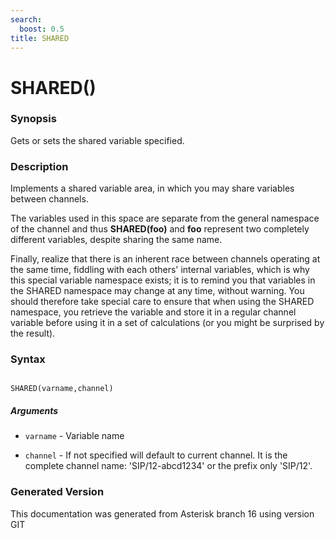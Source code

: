 ```yaml
---
search:
  boost: 0.5
title: SHARED
---
```


# SHARED()

### Synopsis

Gets or sets the shared variable specified.

### Description

Implements a shared variable area, in which you may share variables between channels.<br>

The variables used in this space are separate from the general namespace of the channel and thus **SHARED(foo)** and **foo** represent two completely different variables, despite sharing the same name.<br>

Finally, realize that there is an inherent race between channels operating at the same time, fiddling with each others' internal variables, which is why this special variable namespace exists; it is to remind you that variables in the SHARED namespace may change at any time, without warning. You should therefore take special care to ensure that when using the SHARED namespace, you retrieve the variable and store it in a regular channel variable before using it in a set of calculations (or you might be surprised by the result).<br>


### Syntax


```

SHARED(varname,channel)
```
##### Arguments


* `varname` - Variable name<br>

* `channel` - If not specified will default to current channel. It is the complete channel name: 'SIP/12-abcd1234' or the prefix only 'SIP/12'.<br>


### Generated Version

This documentation was generated from Asterisk branch 16 using version GIT 
